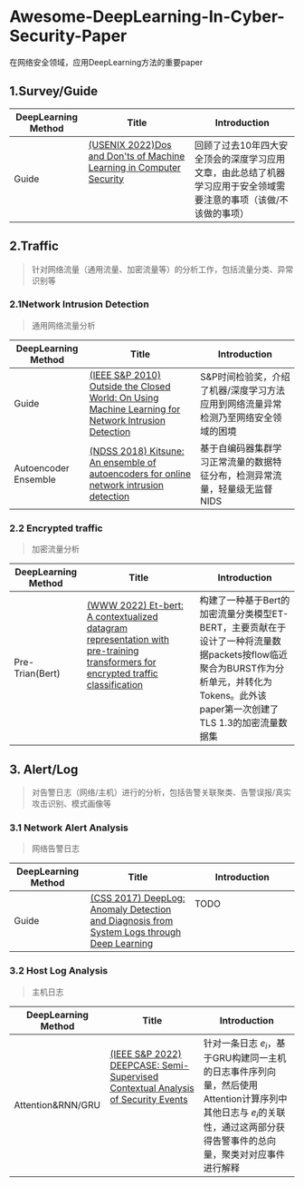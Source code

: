 <!--
 * @Author: fei 714848822@qq.com
 * @Date: 2023-04-26 15:18:12
 * @LastEditors: fei 714848822@qq.com
 * @LastEditTime: 2023-05-04 21:36:57
 * @FilePath: \undefinedd:\recent\Awesome-DeepLearning-In-Cybersecurity-Paper\README.md
 * @Description: 这是默认设置,请设置`customMade`, 打开koroFileHeader查看配置 进行设置: https://github.com/OBKoro1/koro1FileHeader/wiki/%E9%85%8D%E7%BD%AE
-->
# Awesome-DeepLearning-In-Cyber-Security-Paper
在网络安全领域，应用DeepLearning方法的重要paper

## 1.Survey/Guide

| DeepLearning Method                    | Title                                                        |Introduction                                                 |
| -------------------------------------- | ------------------------------------------------------------ | ------------------------------------------------------------| 
|            Guide                       | [(USENIX 2022)Dos and Don'ts of Machine Learning in Computer Security](https://www.usenix.org/conference/usenixsecurity22/presentation/arp)  &nbsp; &nbsp; &nbsp; &nbsp; &nbsp; &nbsp; &nbsp; &nbsp; &nbsp; &nbsp; &nbsp; &nbsp; &nbsp; &nbsp; &nbsp; &nbsp; &nbsp; &nbsp; &nbsp; &nbsp; &nbsp; &nbsp; &nbsp; &nbsp; &nbsp; &nbsp; &nbsp; &nbsp; &nbsp; &nbsp; &nbsp; &nbsp; &nbsp; &nbsp; &nbsp; &nbsp; &nbsp; &nbsp; &nbsp; &nbsp; &nbsp; &nbsp; &nbsp; &nbsp; &nbsp; &nbsp; &nbsp; &nbsp; &nbsp; &nbsp; &nbsp; &nbsp; &nbsp; &nbsp; &nbsp; &nbsp; &nbsp; &nbsp; &nbsp; &nbsp; &nbsp; &nbsp; &nbsp; &nbsp; &nbsp; &nbsp;| 回顾了过去10年四大安全顶会的深度学习应用文章，由此总结了机器学习应用于安全领域需要注意的事项（该做/不该做的事项）|
## 2.Traffic
> 针对网络流量（通用流量、加密流量等）的分析工作，包括流量分类、异常识别等

### 2.1Network Intrusion Detection
> 通用网络流量分析

| DeepLearning Method                    | Title                                                        |Introduction                                                 |
| -------------------------------------- | ------------------------------------------------------------ | ------------------------------------------------------------| 
|            Guide                       | [(IEEE S&P 2010) Outside the Closed World: On Using Machine Learning for Network Intrusion Detection](https://ieeexplore.ieee.org/abstract/document/5504793) | S&P时间检验奖，介绍了机器/深度学习方法应用到网络流量异常检测乃至网络安全领域的困境 |
|            Autoencoder   Ensemble      | [(NDSS 2018) Kitsune: An ensemble of autoencoders for online network intrusion detection](https://arxiv.org/abs/1802.09089)   |  基于自编码器集群学习正常流量的数据特征分布，检测异常流量，轻量级无监督NIDS      |

### 2.2 Encrypted traffic 
> 加密流量分析

| DeepLearning Method                    | Title                                                        |Introduction                                                 |
| -------------------------------------- | ------------------------------------------------------------ | ------------------------------------------------------------| 
|            Pre-Trian(Bert)                       | [(WWW 2022) Et-bert: A contextualized datagram representation with pre-training transformers for encrypted traffic classification](https://dl.acm.org/doi/fullHtml/10.1145/3485447.3512217)  &nbsp; &nbsp; &nbsp; &nbsp; &nbsp; &nbsp; &nbsp; &nbsp; &nbsp; &nbsp; &nbsp; &nbsp; &nbsp; &nbsp; &nbsp; &nbsp; &nbsp; &nbsp; &nbsp; &nbsp; &nbsp; &nbsp; &nbsp; &nbsp; &nbsp; &nbsp; &nbsp; &nbsp; &nbsp; &nbsp; &nbsp; &nbsp; &nbsp; &nbsp; &nbsp; &nbsp; &nbsp; &nbsp; &nbsp; &nbsp; &nbsp; &nbsp; &nbsp; &nbsp; &nbsp; &nbsp; &nbsp; &nbsp; &nbsp; &nbsp; &nbsp; &nbsp; &nbsp; &nbsp; &nbsp; &nbsp; &nbsp; &nbsp; &nbsp; &nbsp; &nbsp; &nbsp; &nbsp; &nbsp; &nbsp; &nbsp; &nbsp; &nbsp; &nbsp; &nbsp; &nbsp; &nbsp; &nbsp; &nbsp; &nbsp; &nbsp; &nbsp; &nbsp; &nbsp; &nbsp; &nbsp; &nbsp; &nbsp; &nbsp;| 构建了一种基于Bert的加密流量分类模型ET-BERT，主要贡献在于设计了一种将流量数据packets按flow临近聚合为BURST作为分析单元，并转化为Tokens。此外该paper第一次创建了TLS 1.3的加密流量数据集|

## 3. Alert/Log
> 对告警日志（网络/主机）进行的分析，包括告警关联聚类、告警误报/真实攻击识别、模式画像等

### 3.1 Network Alert Analysis
> 网络告警日志

| DeepLearning Method                    | Title                                                        |Introduction                                                 |
| -------------------------------------- | ------------------------------------------------------------ | ------------------------------------------------------------| 
|            Guide                       | [(CSS 2017) DeepLog: Anomaly Detection and Diagnosis from System Logs through Deep Learning](https://dl.acm.org/doi/abs/10.1145/3133956.3134015) | TODO  &nbsp; &nbsp; &nbsp; &nbsp; &nbsp; &nbsp; &nbsp; &nbsp; &nbsp; &nbsp; &nbsp; &nbsp; &nbsp; &nbsp; &nbsp; &nbsp; &nbsp; &nbsp; &nbsp; &nbsp; &nbsp; &nbsp; &nbsp; &nbsp; &nbsp; &nbsp; &nbsp; &nbsp; &nbsp; &nbsp; &nbsp; &nbsp; &nbsp; &nbsp; &nbsp; &nbsp; &nbsp; &nbsp; &nbsp; &nbsp; &nbsp; &nbsp; &nbsp; &nbsp; &nbsp; &nbsp; &nbsp; &nbsp; &nbsp; &nbsp; &nbsp; &nbsp; &nbsp; &nbsp; &nbsp; &nbsp; &nbsp; &nbsp; &nbsp; &nbsp; &nbsp; &nbsp; &nbsp; &nbsp; &nbsp; &nbsp;|

### 3.2 Host Log Analysis
> 主机日志

| DeepLearning Method                    | Title                                                        |Introduction                                                 |
| -------------------------------------- | ------------------------------------------------------------ | ------------------------------------------------------------| 
|            Attention&RNN/GRU      |    [(IEEE S&P 2022) DEEPCASE: Semi-Supervised Contextual Analysis of Security Events](https://ieeexplore.ieee.org/abstract/document/9833671/)        &nbsp; &nbsp; &nbsp; &nbsp; &nbsp; &nbsp; &nbsp; &nbsp; &nbsp; &nbsp; &nbsp; &nbsp; &nbsp; &nbsp; &nbsp; &nbsp; &nbsp; &nbsp; &nbsp; &nbsp; &nbsp; &nbsp; &nbsp; &nbsp; &nbsp; &nbsp; &nbsp; &nbsp; &nbsp; &nbsp; &nbsp; &nbsp; &nbsp; &nbsp; &nbsp; &nbsp; &nbsp; &nbsp; &nbsp; &nbsp; &nbsp; &nbsp; &nbsp; &nbsp; &nbsp; &nbsp; &nbsp; &nbsp; &nbsp; &nbsp; &nbsp; &nbsp; &nbsp; &nbsp; &nbsp; &nbsp; &nbsp; &nbsp; &nbsp; &nbsp; &nbsp; &nbsp; &nbsp; &nbsp; &nbsp; &nbsp; &nbsp; &nbsp; &nbsp; &nbsp; &nbsp; &nbsp; &nbsp; &nbsp; &nbsp; &nbsp; &nbsp; &nbsp; &nbsp; &nbsp; &nbsp; &nbsp; &nbsp; &nbsp;|  针对一条日志 $e_i$，基于GRU构建同一主机的日志事件序列向量，然后使用Attention计算序列中其他日志与 $e_i$的关联性，通过这两部分获得告警事件的总向量，聚类对对应事件进行解释|  
